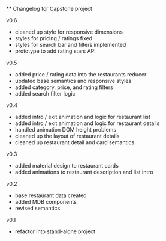 ** Changelog for Capstone project

v0.6
- cleaned up style for responsive dimensions
- styles for pricing / ratings fixed
- styles for search bar and filters implemented
- prototype to add rating stars API

v0.5
- added price / rating data into the restaurants reducer
- updated base semantics and responsive styles
- added category, price, and rating filters
- added search filter logic

v0.4
- added intro / exit animation and logic for restaurant list
- added intro / exit animation and logic for restaurant details
- handled animation DOM height problems
- cleaned up the layout of restaurant details
- cleaned up restaurant detail and card semantics

v0.3
- added material design to restaurant cards
- added animations to restaurant description and list intro

v0.2
- base restaurant data created
- added MDB components
- revised semantics

v0.1
- refactor into stand-alone project